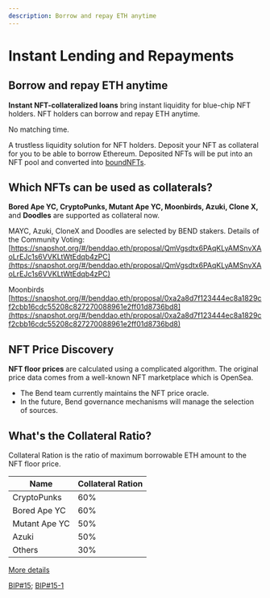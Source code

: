 ```yaml
---
description: Borrow and repay ETH anytime
---
```


# Instant Lending and Repayments

## Borrow and repay ETH anytime

**Instant NFT-collateralized loans** bring instant liquidity for blue-chip NFT holders. NFT holders can borrow and repay ETH anytime.

No matching time.

A trustless liquidity solution for NFT holders. Deposit your NFT as collateral for you to be able to borrow Ethereum. Deposited NFTs will be put into an NFT pool and converted into [boundNFTs](../lending-protocol/boundnft.md).

## Which NFTs can be used as collaterals?

**Bored Ape YC, CryptoPunks, Mutant Ape YC, Moonbirds, Azuki, Clone X,** and **Doodles** are supported as collateral now.

MAYC, Azuki, CloneX and Doodles are selected by BEND stakers. Details of the Community Voting: [https://snapshot.org/#/benddao.eth/proposal/QmVgsdtx6PAqKLyAMSnvXAoLrEJc1s6VVKLtWtEdqb4zPC](https://snapshot.org/#/benddao.eth/proposal/QmVgsdtx6PAqKLyAMSnvXAoLrEJc1s6VVKLtWtEdqb4zPC)

Moonbirds [https://snapshot.org/#/benddao.eth/proposal/0xa2a8d7f123444ec8a1829cf2cbb16cdc55208c827270088961e2ff01d8736bd8](https://snapshot.org/#/benddao.eth/proposal/0xa2a8d7f123444ec8a1829cf2cbb16cdc55208c827270088961e2ff01d8736bd8)

## NFT Price Discovery

**NFT floor prices** are calculated using a complicated algorithm. The original price data comes from a well-known NFT marketplace which is OpenSea.

* The Bend team currently maintains the NFT price oracle.
* In the future, Bend governance mechanisms will manage the selection of sources.

## What's the Collateral Ratio?

Collateral Ration is the ratio of maximum borrowable ETH amount to the NFT floor price.

| Name          | Collateral Ration |
| ------------- | ----------------- |
| CryptoPunks   | 60%               |
| Bored Ape YC  | 60%               |
| Mutant Ape YC | 50%               |
| Azuki         | 50%               |
| Others        | 30%               |

[More details](../risk/nft-risk-parameters.md)

[BIP#15](https://snapshot.org/#/benddao.eth/proposal/0x1bd2cb68f3577f97605b542a7094e0d350a427e516ff30503e8172cc89feb9e6); [BIP#15-1](https://snapshot.org/#/benddao.eth/proposal/0x1ae80947cdd462cd2ea451a2b82a293007086826bf75685bf864e817b3c7fd3a)

##
